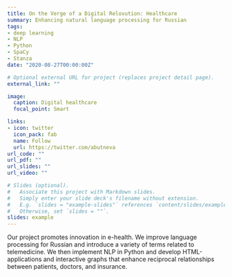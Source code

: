 ```yaml
---
title: On the Verge of a Digital Relovution: Healthcare
summary: Enhancing natural language processing for Russian
tags:
- deep learning
- NLP
- Python
- SpaCy
- Stanza
date: "2020-08-27T00:00:00Z"

# Optional external URL for project (replaces project detail page).
external_link: ""

image:
  caption: Digital healthcare
  focal_point: Smart

links:
- icon: twitter
  icon_pack: fab
  name: Follow
  url: https://twitter.com/abutneva
url_code: ""
url_pdf: ""
url_slides: ""
url_video: ""

# Slides (optional).
#   Associate this project with Markdown slides.
#   Simply enter your slide deck's filename without extension.
#   E.g. `slides = "example-slides"` references `content/slides/example-slides.md`.
#   Otherwise, set `slides = ""`.
slides: example
---
```

Our project promotes innovation in e-health. We improve language processing for Russian and introduce a variety of terms related to telemedicine. We then implement NLP in Python and develop HTML-applications and interactive graphs that enhance reciprocal relationships between patients, doctors, and insurance.
